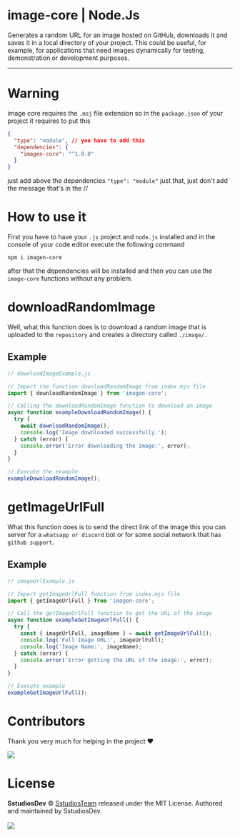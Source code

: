 # image-core | Node.Js

Generates a random URL for an image hosted on GitHub, downloads it and saves it in a local directory of your project. This could be useful, for example, for applications that need images dynamically for testing, demonstration or development purposes.

---

# Warning

image core requires the `.msj` file extension so in the `package.json` of your project it requires to put this

```json
{
  "type": "module", // you have to add this
  "dependencies": {
    "imagen-core": "^1.0.0"
  }
}
```
just add above the dependencies `"type": "module"` just that, just don't add the message that's in the //

# How to use it

First you have to have your `.js` project and `node.js` installed and in the console of your code editor execute the following command

`npm i imagen-core`

after that the dependencies will be installed and then you can use the `image-core` functions without any problem.

# downloadRandomImage

Well, what this function does is to download a random image that is uploaded to the `repository` and creates a directory called `./image/.`

## Example

```js
// downloadImageExample.js

// Import the function downloadRandomImage from index.mjs file
import { downloadRandomImage } from 'imagen-core';

// Calling the downloadRandomImage function to download an image
async function exampleDownloadRandomImage() {
  try {
    await downloadRandomImage();
    console.log('Image downloaded successfully.');
  } catch (error) {
    console.error('Error downloading the image:', error);
  }
}

// Execute the example
exampleDownloadRandomImage();
```

# getImageUrlFull

What this function does is to send the direct link of the image this you can server for a `whatsapp or discord` bot or for some social network that has `github support`.

## Example

```js
// imageUrlExample.js

// Import getImageUrlFull function from index.mjs file
import { getImageUrlFull } from 'imagen-core';

// Call the getImageUrlFull function to get the URL of the image
async function exampleGetImageUrlFull() {
  try {
    const { imageUrlFull, imageName } = await getImageUrlFull();
    console.log('Full Image URL:', imageUrlFull);
    console.log('Image Name:', imageName);
  } catch (error) {
    console.error('Error getting the URL of the image:', error);
  }
}

// Execute example
exampleGetImageUrlFull();
```

# Contributors
Thank you very much for helping in the project ❤

<img src="https://contrib.rocks/image?repo=Sstudios-Dev/image-core">

# License

**SstudiosDev** © [SstudiosTeam](https://github.com/Sstudios-Dev) released under the MIT License.
Authored and maintained by SstudiosDev.
<br>
<br>
<img src="https://i0.wp.com/opensource.org/wp-content/uploads/2023/03/cropped-OSI-horizontal-large.png?fit=640%2C229&ssl=1">
